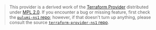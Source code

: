 > This provider is a derived work of the [Terraform Provider](https://github.com/ns1-terraform/terraform-provider-ns1)
> distributed under [MPL 2.0](https://www.mozilla.org/en-US/MPL/2.0/). If you encounter a bug or missing feature,
> first check the [`pulumi-ns1` repo](https://github.com/pulumi/pulumi-ns1/issues); however, if that doesn't turn up anything,
> please consult the source [`terraform-provider-ns1` repo](https://github.com/ns1-terraform/terraform-provider-ns1/issues).
